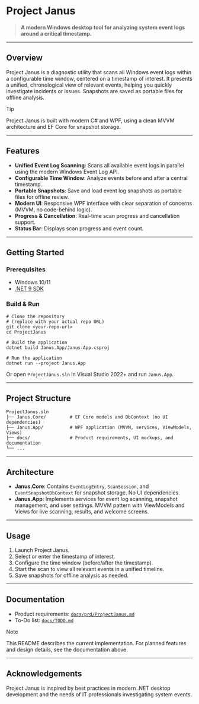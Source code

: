 # Project Janus

> **A modern Windows desktop tool for analyzing system event logs around a critical timestamp.**

---

## Overview

Project Janus is a diagnostic utility that scans all Windows event logs within a configurable time window, centered on a timestamp of interest. It presents a unified, chronological view of relevant events, helping you quickly investigate incidents or issues. Snapshots are saved as portable files for offline analysis.

> [!TIP]
> Project Janus is built with modern C# and WPF, using a clean MVVM architecture and EF Core for snapshot storage.

---

## Features

- **Unified Event Log Scanning**: Scans all available event logs in parallel using the modern Windows Event Log API.
- **Configurable Time Window**: Analyze events before and after a central timestamp.
- **Portable Snapshots**: Save and load event log snapshots as portable files for offline review.
- **Modern UI**: Responsive WPF interface with clear separation of concerns (MVVM, no code-behind logic).
- **Progress & Cancellation**: Real-time scan progress and cancellation support.
- **Status Bar**: Displays scan progress and event count.

---

## Getting Started

### Prerequisites

- Windows 10/11
- [.NET 9 SDK](https://dotnet.microsoft.com/en-us/download/dotnet/9.0)

### Build & Run

```pwsh
# Clone the repository
# (replace with your actual repo URL)
git clone <your-repo-url>
cd ProjectJanus

# Build the application
dotnet build Janus.App/Janus.App.csproj

# Run the application
dotnet run --project Janus.App
```

Or open `ProjectJanus.sln` in Visual Studio 2022+ and run `Janus.App`.

---

## Project Structure

```
ProjectJanus.sln
├── Janus.Core/         # EF Core models and DbContext (no UI dependencies)
├── Janus.App/          # WPF application (MVVM, services, ViewModels, Views)
├── docs/               # Product requirements, UI mockups, and documentation
└── ...
```

---

## Architecture

- **Janus.Core**: Contains `EventLogEntry`, `ScanSession`, and `EventSnapshotDbContext` for snapshot storage. No UI dependencies.
- **Janus.App**: Implements services for event log scanning, snapshot management, and user settings. MVVM pattern with ViewModels and Views for live scanning, results, and welcome screens.

---

## Usage

1. Launch Project Janus.
2. Select or enter the timestamp of interest.
3. Configure the time window (before/after the timestamp).
4. Start the scan to view all relevant events in a unified timeline.
5. Save snapshots for offline analysis as needed.

---

## Documentation

- Product requirements: [`docs/prd/ProjectJanus.md`](docs/prd/ProjectJanus.md)
- To-Do list: [`docs/TODO.md`](docs/TODO.md)

> [!NOTE]
> This README describes the current implementation. For planned features and design details, see the documentation above.

---

## Acknowledgements

Project Janus is inspired by best practices in modern .NET desktop development and the needs of IT professionals investigating system events.
